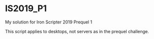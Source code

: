 # IS2019_P1
My solution for Iron Scripter 2019 Prequel 1

This script applies to desktops, not servers as in the prequel challenge.
